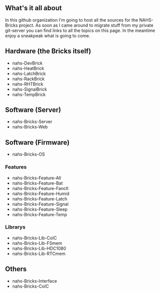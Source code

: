 ## What's it all about

In this github organization I'm going to host all the sources for the NAHS-Bricks project.
As soon as I came around to migrate stuff from my private git-server you can find links to all the topics on this page.
In the meantime enjoy a sneakpeak what is going to come.

## Hardware (the Bricks itself)

  * nahs-DevBrick
  * nahs-HeatBrick
  * nahs-LatchBrick
  * nahs-RackBrick
  * nahs-RHTBrick
  * nahs-SignalBrick
  * nahs-TempBrick
  
## Software (Server)

  * nahs-Bricks-Server
  * nahs-Bricks-Web
  
## Software (Firmware)

  * nahs-Bricks-OS

### Features

  * nahs-Bricks-Feature-All
  * nahs-Bricks-Feature-Bat
  * nahs-Bricks-Feature-Fanctl
  * nahs-Bricks-Feature-Humid
  * nahs-Bricks-Feature-Latch
  * nahs-Bricks-Feature-Signal
  * nahs-Bricks-Feature-Sleep
  * nahs-Bricks-Feature-Temp

### Librarys

  * nahs-Bricks-Lib-CoIC
  * nahs-Bricks-Lib-FSmem
  * nahs-Bricks-Lib-HDC1080
  * nahs-Bricks-Lib-RTCmem
  
## Others

  * nahs-Bricks-Interface
  * nahs-Bricks-CoIC
